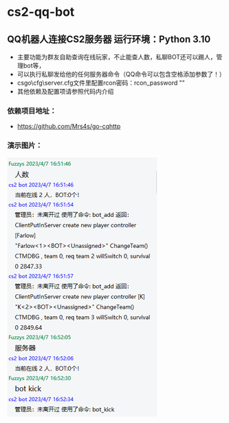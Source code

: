 # cs2-qq-bot
## QQ机器人连接CS2服务器 运行环境：Python 3.10
- 主要功能为群友自助查询在线玩家，不止能查人数，私聊BOT还可以踢人，管理bot等，
- 可以执行私聊发给他的任何服务器命令（QQ命令可以包含空格添加参数了！）
- csgo\cfg\server.cfg文件里配置rcon密码：rcon_password ""
- 其他依赖及配置项请参照代码内介绍
### 依赖项目地址：
- https://github.com/Mrs4s/go-cqhttp
### 演示图片：
![image](https://github.com/fuzzyscn/cs2-qq-bot/blob/main/20230413182341.png?raw=true)
